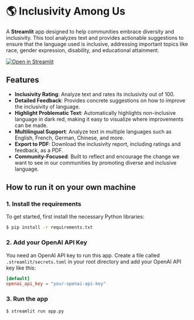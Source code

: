 # 🌎 Inclusivity Among Us

A **Streamlit** app designed to help communities embrace diversity and inclusivity. This tool analyzes text and provides actionable suggestions to ensure that the language used is inclusive, addressing important topics like race, gender expression, disability, and educational attainment. 

[![Open in Streamlit](https://static.streamlit.io/badges/streamlit_badge_black_white.svg)](https://inclusivity-among-us.streamlit.app/)

## Features

- **Inclusivity Rating**: Analyze text and rates its inclusivity out of 100.
- **Detailed Feedback**: Provides concrete suggestions on how to improve the inclusivity of language.
- **Highlight Problematic Text**: Automatically highlights non-inclusive language in dark red, making it easy to visualize where improvements can be made.
- **Multilingual Support**: Analyze text in multiple languages such as English, French, German, Chinese, and more.
- **Export to PDF**: Download the inclusivity report, including ratings and feedback, as a PDF.
- **Community-Focused**: Built to reflect and encourage the change we want to see in our communities by promoting diverse and inclusive language.

## How to run it on your own machine

### 1. Install the requirements

To get started, first install the necessary Python libraries:

```bash
$ pip install -r requirements.txt
```

### 2. Add your OpenAI API Key

You need an OpenAI API key to run this app. Create a file called `.streamlit/secrets.toml` in your root directory and add your OpenAI API key like this:

```toml
[default]
openai_api_key = "your-openai-api-key"
```

### 3. Run the app
```bash
$ streamlit run app.py
```